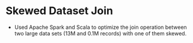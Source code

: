 # Skewed Dataset Join
- Used Apache Spark and Scala to optimize the join operation between two large data sets (13M and 0.1M records) with one of them skewed.
